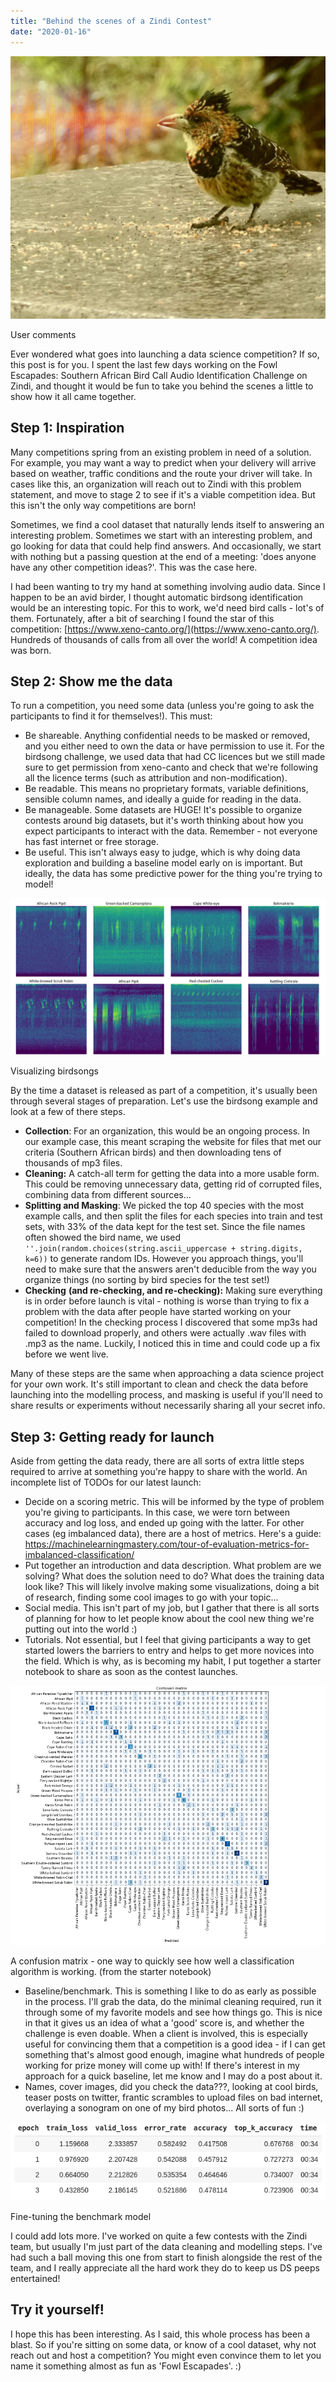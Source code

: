 ```yaml
---
title: "Behind the scenes of a Zindi Contest"
date: "2020-01-16"
---
```


![](../images/wordpress_export/2020/01/barbet1_sonogram.jpg?w=1024)

User comments

Ever wondered what goes into launching a data science competition? If so, this post is for you. I spent the last few days working on the Fowl Escapades: Southern African Bird Call Audio Identification Challenge on Zindi, and thought it would be fun to take you behind the scenes a little to show how it all came together.

## Step 1: Inspiration

Many competitions spring from an existing problem in need of a solution. For example, you may want a way to predict when your delivery will arrive based on weather, traffic conditions and the route your driver will take. In cases like this, an organization will reach out to Zindi with this problem statement, and move to stage 2 to see if it's a viable competition idea. But this isn't the only way competitions are born!

Sometimes, we find a cool dataset that naturally lends itself to answering an interesting problem. Sometimes we start with an interesting problem, and go looking for data that could help find answers. And occasionally, we start with nothing but a passing question at the end of a meeting: 'does anyone have any other competition ideas?'. This was the case here.

I had been wanting to try my hand at something involving audio data. Since I happen to be an avid birder, I thought automatic birdsong identification would be an interesting topic. For this to work, we'd need bird calls - lot's of them. Fortunately, after a bit of searching I found the star of this competition: [https://www.xeno-canto.org/](https://www.xeno-canto.org/). Hundreds of thousands of calls from all over the world! A competition idea was born.

## Step 2: Show me the data

To run a competition, you need some data (unless you're going to ask the participants to find it for themselves!). This must:

- Be shareable. Anything confidential needs to be masked or removed, and you either need to own the data or have permission to use it. For the birdsong challenge, we used data that had CC licences but we still made sure to get permission from xeno-canto and check that we're following all the licence terms (such as attribution and non-modification).
- Be readable. This means no proprietary formats, variable definitions, sensible column names, and ideally a guide for reading in the data.
- Be manageable. Some datasets are HUGE! It's possible to organize contests around big datasets, but it's worth thinking about how you expect participants to interact with the data. Remember - not everyone has fast internet or free storage.
- Be useful. This isn't always easy to judge, which is why doing data exploration and building a baseline model early on is important. But ideally, the data has some predictive power for the thing you're trying to model!

![](../images/wordpress_export/2020/01/screenshot-from-2020-01-15-14-49-59.png?w=1024)

Visualizing birdsongs

By the time a dataset is released as part of a competition, it's usually been through several stages of preparation. Let's use the birdsong example and look at a few of there steps.

- **Collection**: For an organization, this would be an ongoing process. In our example case, this meant scraping the website for files that met our criteria (Southern African birds) and then downloading tens of thousands of mp3 files.
- **Cleaning:** A catch-all term for getting the data into a more usable form. This could be removing unnecessary data, getting rid of corrupted files, combining data from different sources...
- **Splitting and Masking**: We picked the top 40 species with the most example calls, and then split the files for each species into train and test sets, with 33% of the data kept for the test set. Since the file names often showed the bird name, we used `''.join(random.choices(string.ascii_uppercase + string.digits, k=6))` to generate random IDs. However you approach things, you'll need to make sure that the answers aren't deducible from the way you organize things (no sorting by bird species for the test set!)
- **Checking** **(and re-checking, and re-checking):** Making sure everything is in order before launch is vital - nothing is worse than trying to fix a problem with the data after people have started working on your competition! In the checking process I discovered that some mp3s had failed to download properly, and others were actually .wav files with .mp3 as the name. Luckily, I noticed this in time and could code up a fix before we went live.

Many of these steps are the same when approaching a data science project for your own work. It's still important to clean and check the data before launching into the modelling process, and masking is useful if you'll need to share results or experiments without necessarily sharing all your secret info.

## Step 3: Getting ready for launch

Aside from getting the data ready, there are all sorts of extra little steps required to arrive at something you're happy to share with the world. An incomplete list of TODOs for our latest launch:

- Decide on a scoring metric. This will be informed by the type of problem you're giving to participants. In this case, we were torn between accuracy and log loss, and ended up going with the latter. For other cases (eg imbalanced data), there are a host of metrics. Here's a guide: https://machinelearningmastery.com/tour-of-evaluation-metrics-for-imbalanced-classification/
- Put together an introduction and data description. What problem are we solving? What does the solution need to do? What does the training data look like? This will likely involve making some visualizations, doing a bit of research, finding some cool images to go with your topic...
- Social media. This isn't part of my job, but I gather that there is all sorts of planning for how to let people know about the cool new thing we're putting out into the world :)
- Tutorials. Not essential, but I feel that giving participants a way to get started lowers the barriers to entry and helps to get more novices into the field. Which is why, as is becoming my habit, I put together a starter notebook to share as soon as the contest launches.

![](../images/wordpress_export/2020/01/screenshot-from-2020-01-16-14-08-14.png?w=879)

A confusion matrix - one way to quickly see how well a classification algorithm is working. (from the starter notebook)

- Baseline/benchmark. This is something I like to do as early as possible in the process. I'll grab the data, do the minimal cleaning required, run it through some of my favorite models and see how things go. This is nice in that it gives us an idea of what a 'good' score is, and whether the challenge is even doable. When a client is involved, this is especially useful for convincing them that a competition is a good idea - if I can get something that's almost good enough, imagine what hundreds of people working for prize money will come up with! If there's interest in my approach for a quick baseline, let me know and I may do a post about it.
- Names, cover images, did you check the data???, looking at cool birds, teaser posts on twitter, frantic scrambles to upload files on bad internet, overlaying a sonogram on one of my bird photos... All sorts of fun :)

![](../images/wordpress_export/2020/01/screenshot-from-2020-01-16-11-26-21-1.png?w=635)

Fine-tuning the benchmark model

I could add lots more. I've worked on quite a few contests with the Zindi team, but usually I'm just part of the data cleaning and modelling steps. I've had such a ball moving this one from start to finish alongside the rest of the team, and I really appreciate all the hard work they do to keep us DS peeps entertained!

## Try it yourself!

I hope this has been interesting. As I said, this whole process has been a blast. So if you're sitting on some data, or know of a cool dataset, why not reach out and host a competition? You might even convince them to let you name it something almost as fun as 'Fowl Escapades'. :)
